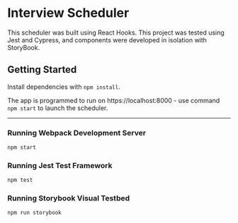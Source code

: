 # Interview Scheduler
This scheduler was built using React Hooks. This project was tested using Jest and Cypress, and components were developed in isolation with StoryBook.

## Getting Started

Install dependencies with `npm install`.

The app is programmed to run on https://localhost:8000 - use command `npm start` to launch the scheduler.
***
### Running Webpack Development Server

```sh
npm start
```

### Running Jest Test Framework

```sh
npm test
```

### Running Storybook Visual Testbed

```sh
npm run storybook
```
